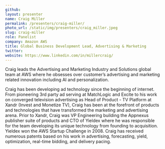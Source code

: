 ```yaml
---
github:
layout: presenter
name: Craig Miller
permalink: /presenters/craig-miller/
photo_url: /static/img/presenters/craig_miller.jpeg
slug: craig-miller
role: Panelist
company: Amazon AWS
title: Global Business Development Lead, Advertising & Marketing
twitter:
website: https://www.linkedin.com/in/millercraig/
---
```


Craig leads the Advertising and Marketing Industry and Solutions global team at AWS where he obsesses over customer’s advertising and marketing related innovation including AI and personalization.

Craig has been developing ad technology since the beginning of internet.  From pioneering 3rd party ad serving at MatchLogic and Excite to his work on converged television advertising as Head of Product - TV Platform at Xandr (Invest and Monetize TV), Craig has been at the forefront of products and technologies that have transformed the marketing and advertising arena.  Prior to Xandr, Craig was VP Engineering building the Appnexus publisher suite of products and CTO of Yieldex where he was responsible for the team developing its unique technology from founding to acquisition.   Yieldex won the AWS Startup Challenge in 2008.  Craig has received numerous patents based on his work in advertising, forecasting, yield, optimization, real-time bidding, and delivery pacing.
